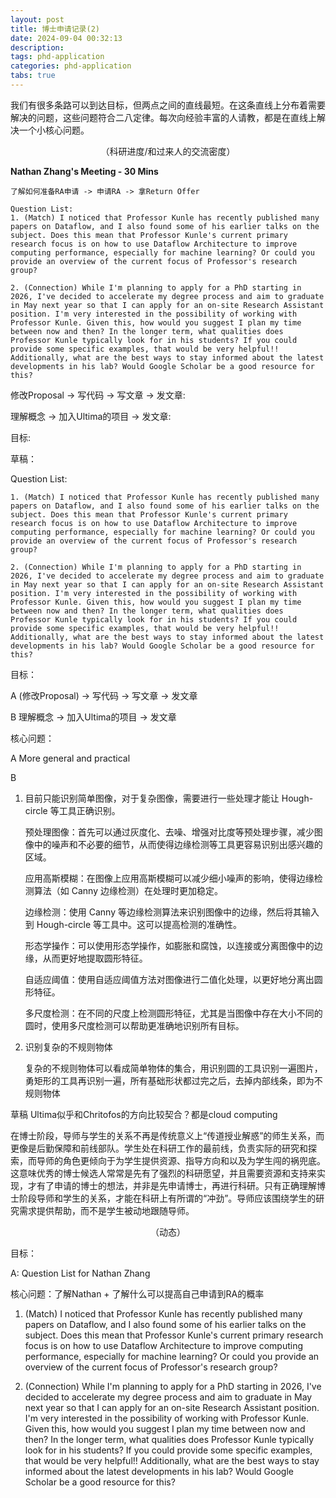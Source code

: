 ```yaml
---
layout: post
title: 博士申请记录(2) 
date: 2024-09-04 00:32:13
description: 
tags: phd-application
categories: phd-application
tabs: true
---
```

我们有很多条路可以到达目标，但两点之间的直线最短。在这条直线上分布着需要解决的问题，这些问题符合二八定律。每次向经验丰富的人请教，都是在直线上解决一个小核心问题。

<div style="text-align: center;">
    （科研进度/和过来人的交流密度）
</div>

**Nathan Zhang's Meeting - 30 Mins**

    了解如何准备RA申请 -> 申请RA -> 拿Return Offer

    Question List:
    1. (Match) I noticed that Professor Kunle has recently published many papers on Dataflow, and I also found some of his earlier talks on the subject. Does this mean that Professor Kunle's current primary research focus is on how to use Dataflow Architecture to improve computing performance, especially for machine learning? Or could you provide an overview of the current focus of Professor's research group?

    2. (Connection) While I'm planning to apply for a PhD starting in 2026, I've decided to accelerate my degree process and aim to graduate in May next year so that I can apply for an on-site Research Assistant position. I'm very interested in the possibility of working with Professor Kunle. Given this, how would you suggest I plan my time between now and then? In the longer term, what qualities does Professor Kunle typically look for in his students? If you could provide some specific examples, that would be very helpful!! Additionally, what are the best ways to stay informed about the latest developments in his lab? Would Google Scholar be a good resource for this?


修改Proposal -> 写代码 -> 写文章 -> 发文章: 

理解概念 -> 加入Ultima的项目 -> 发文章: 
















目标: 


草稿：

Question List:

    1. (Match) I noticed that Professor Kunle has recently published many papers on Dataflow, and I also found some of his earlier talks on the subject. Does this mean that Professor Kunle's current primary research focus is on how to use Dataflow Architecture to improve computing performance, especially for machine learning? Or could you provide an overview of the current focus of Professor's research group?

    2. (Connection) While I'm planning to apply for a PhD starting in 2026, I've decided to accelerate my degree process and aim to graduate in May next year so that I can apply for an on-site Research Assistant position. I'm very interested in the possibility of working with Professor Kunle. Given this, how would you suggest I plan my time between now and then? In the longer term, what qualities does Professor Kunle typically look for in his students? If you could provide some specific examples, that would be very helpful!! Additionally, what are the best ways to stay informed about the latest developments in his lab? Would Google Scholar be a good resource for this?






目标：

A (修改Proposal) -> 写代码 -> 写文章 -> 发文章

B 理解概念 -> 加入Ultima的项目 -> 发文章

核心问题：

A More general and practical 

B 




1. 目前只能识别简单图像，对于复杂图像，需要进行一些处理才能让 Hough-circle 等工具正确识别。

    预处理图像：首先可以通过灰度化、去噪、增强对比度等预处理步骤，减少图像中的噪声和不必要的细节，从而使得边缘检测等工具更容易识别出感兴趣的区域。

    应用高斯模糊：在图像上应用高斯模糊可以减少细小噪声的影响，使得边缘检测算法（如 Canny 边缘检测）在处理时更加稳定。

    边缘检测：使用 Canny 等边缘检测算法来识别图像中的边缘，然后将其输入到 Hough-circle 等工具中。这可以提高检测的准确性。

    形态学操作：可以使用形态学操作，如膨胀和腐蚀，以连接或分离图像中的边缘，从而更好地提取圆形特征。

    自适应阈值：使用自适应阈值方法对图像进行二值化处理，以更好地分离出圆形特征。

    多尺度检测：在不同的尺度上检测圆形特征，尤其是当图像中存在大小不同的圆时，使用多尺度检测可以帮助更准确地识别所有目标。

2. 识别复杂的不规则物体
    
    复杂的不规则物体可以看成简单物体的集合，用识别圆的工具识别一遍图片，勇矩形的工具再识别一遍，所有基础形状都过完之后，去掉内部线条，即为不规则物体

草稿
Ultima似乎和Chritofos的方向比较契合？都是cloud computing


在博士阶段，导师与学生的关系不再是传统意义上“传道授业解惑”的师生关系，而更像是后勤保障和前线部队。学生处在科研工作的最前线，负责实际的研究和探索，而导师的角色更倾向于为学生提供资源、指导方向和以及为学生闯的祸兜底。这意味优秀的博士候选人常常是先有了强烈的科研愿望，并且需要资源和支持来实现，才有了申请的博士的想法，并非是先申请博士，再进行科研。只有正确理解博士阶段导师和学生的关系，才能在科研上有所谓的“冲劲”。导师应该围绕学生的研究需求提供帮助，而不是学生被动地跟随导师。


<div style="text-align: center;">
    （动态）
</div>

目标：

A: Question List for Nathan Zhang

核心问题：了解Nathan + 了解什么可以提高自己申请到RA的概率

1. (Match)
I noticed that Professor Kunle has recently published many papers on Dataflow, and I also found some of his earlier talks on the subject. Does this mean that Professor Kunle's current primary research focus is on how to use Dataflow Architecture to improve computing performance, especially for machine learning? Or could you provide an overview of the current focus of Professor's research group?

2. (Connection)
While I'm planning to apply for a PhD starting in 2026, I've decided to accelerate my degree process and aim to graduate in May next year so that I can apply for an on-site Research Assistant position. I'm very interested in the possibility of working with Professor Kunle. Given this, how would you suggest I plan my time between now and then? In the longer term, what qualities does Professor Kunle typically look for in his students? If you could provide some specific examples, that would be very helpful!! Additionally, what are the best ways to stay informed about the latest developments in his lab? Would Google Scholar be a good resource for this?




